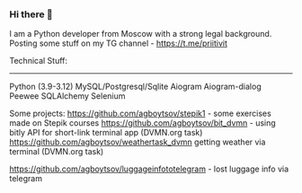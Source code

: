### Hi there 👋
I am a Python developer from Moscow with a strong legal background.
Posting some stuff on my TG channel - https://t.me/priitivit

Technical Stuff:
_______
Python (3.9-3.12)
MySQL/Postgresql/Sqlite
Aiogram
Aiogram-dialog
Peewee
SQLAlchemy
Selenium


Some projects:
https://github.com/agboytsov/stepik1  - some exercises made on Stepik courses
https://github.com/agboytsov/bit_dvmn - using bitly API for short-link terminal app (DVMN.org task)
https://github.com/agboytsov/weathertask_dvmn getting weather via terminal (DVMN.org task)

https://github.com/agboytsov/luggageinfototelegram - lost luggage info via telegram






<!--
**agboytsov/agboytsov** is a ✨ _special_ ✨ repository because its `README.md` (this file) appears on your GitHub profile.

Here are some ideas to get you started:

- 🔭 I’m currently working on ...
- 🌱 I’m currently learning ...
- 👯 I’m looking to collaborate on ...
- 🤔 I’m looking for help with ...
- 💬 Ask me about ...
- 📫 How to reach me: ...
- 😄 Pronouns: ...
- ⚡ Fun fact: ...
-->
